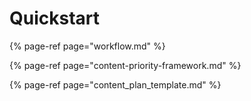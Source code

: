 # Quickstart

{% page-ref page="workflow.md" %}

{% page-ref page="content-priority-framework.md" %}

{% page-ref page="content\_plan\_template.md" %}

